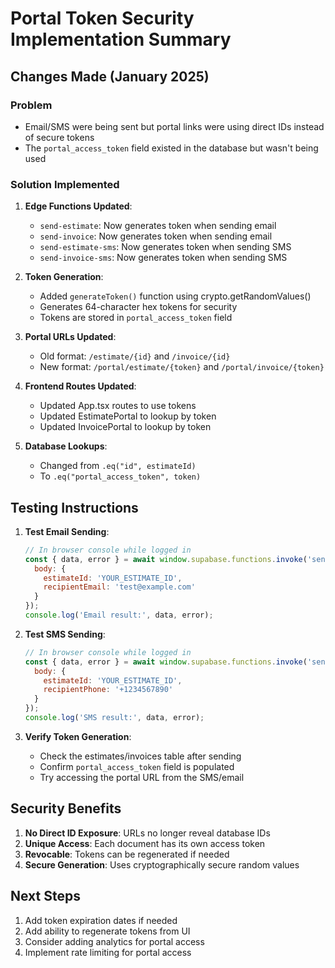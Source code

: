 # Portal Token Security Implementation Summary

## Changes Made (January 2025)

### Problem
- Email/SMS were being sent but portal links were using direct IDs instead of secure tokens
- The `portal_access_token` field existed in the database but wasn't being used

### Solution Implemented

1. **Edge Functions Updated**:
   - `send-estimate`: Now generates token when sending email
   - `send-invoice`: Now generates token when sending email  
   - `send-estimate-sms`: Now generates token when sending SMS
   - `send-invoice-sms`: Now generates token when sending SMS

2. **Token Generation**:
   - Added `generateToken()` function using crypto.getRandomValues()
   - Generates 64-character hex tokens for security
   - Tokens are stored in `portal_access_token` field

3. **Portal URLs Updated**:
   - Old format: `/estimate/{id}` and `/invoice/{id}`
   - New format: `/portal/estimate/{token}` and `/portal/invoice/{token}`

4. **Frontend Routes Updated**:
   - Updated App.tsx routes to use tokens
   - Updated EstimatePortal to lookup by token
   - Updated InvoicePortal to lookup by token

5. **Database Lookups**:
   - Changed from `.eq("id", estimateId)` 
   - To `.eq("portal_access_token", token)`

## Testing Instructions

1. **Test Email Sending**:
   ```javascript
   // In browser console while logged in
   const { data, error } = await window.supabase.functions.invoke('send-estimate', {
     body: { 
       estimateId: 'YOUR_ESTIMATE_ID',
       recipientEmail: 'test@example.com'
     }
   });
   console.log('Email result:', data, error);
   ```

2. **Test SMS Sending**:
   ```javascript
   // In browser console while logged in
   const { data, error } = await window.supabase.functions.invoke('send-estimate-sms', {
     body: { 
       estimateId: 'YOUR_ESTIMATE_ID',
       recipientPhone: '+1234567890'
     }
   });
   console.log('SMS result:', data, error);
   ```

3. **Verify Token Generation**:
   - Check the estimates/invoices table after sending
   - Confirm `portal_access_token` field is populated
   - Try accessing the portal URL from the SMS/email

## Security Benefits

1. **No Direct ID Exposure**: URLs no longer reveal database IDs
2. **Unique Access**: Each document has its own access token
3. **Revocable**: Tokens can be regenerated if needed
4. **Secure Generation**: Uses cryptographically secure random values

## Next Steps

1. Add token expiration dates if needed
2. Add ability to regenerate tokens from UI
3. Consider adding analytics for portal access
4. Implement rate limiting for portal access
